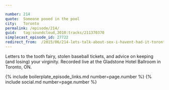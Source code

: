 ```yaml
---

number: 214
quote:  Someone pooed in the pool
city:   Toronto
permalink: /episode/214/
guid:   tag:soundcloud,2010:tracks/211370370
simplecast_episode_id: 27722
redirect_from:  /2015/06/214-lets-talk-about-sex-i-havent-had-it-toronto/
---
```


Letters to the tooth fairy, stolen baseball tickets, and advice on keeping (and losing) your virginity. Recorded live at the Gladstone Hotel Ballroom in Toronto, ON.

{% include boilerplate_episode_links.md number=page.number %}
{% include social.md number=page.number %}